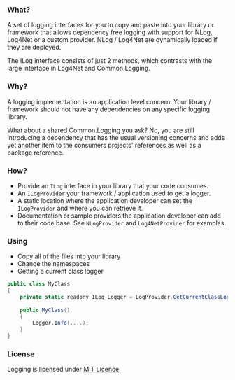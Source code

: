 ### What?

A set of logging interfaces for you to copy and paste into your library or framework that allows dependency free logging with support for NLog, Log4Net or a custom provider. NLog / Log4Net are dynamically loaded if they are deployed. 

The ILog interface consists of just 2 methods, which contrasts with the large interface in Log4Net and Common.Logging.

### Why?

A logging implementation is an application level concern. Your library / framework should not have any dependencies on any specific logging library. 

What about a shared Common.Logging you ask? No, you are still introducing a dependency that has the usual versioning concerns and adds yet another item to the consumers projects' references as well as a package reference.

### How?

* Provide an `ILog` interface in your library that your code consumes.
* An `ILogProvider` your framework / application used to get a logger.
* A static location where the application developer can set the `ILogProvider` and where you can retrieve it.
* Documentation or sample providers the application developer can add to their code base. See `NLogProvider` and `Log4NetProvider` for examples.

### Using
* Copy all of the files into your library
* Change the namespaces
* Getting a current class logger

```csharp
public class MyClass
{
    private static readony ILog Logger = LogProvider.GetCurrentClassLogger();
    
    public MyClass()
    {
        Logger.Info(....);
    }
}
```

### License

Logging is licensed under [MIT Licence][1].

[1]: http://www.opensource.org/licenses/MIT

